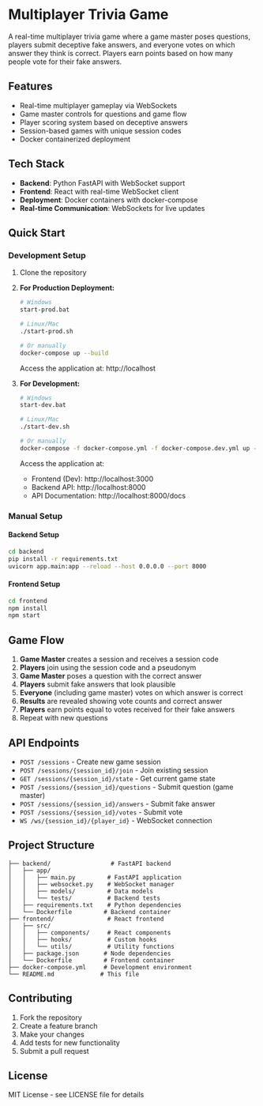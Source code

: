 # Multiplayer Trivia Game

A real-time multiplayer trivia game where a game master poses questions, players submit deceptive fake answers, and everyone votes on which answer they think is correct. Players earn points based on how many people vote for their fake answers.

## Features

- Real-time multiplayer gameplay via WebSockets
- Game master controls for questions and game flow
- Player scoring system based on deceptive answers
- Session-based games with unique session codes
- Docker containerized deployment

## Tech Stack

- **Backend**: Python FastAPI with WebSocket support
- **Frontend**: React with real-time WebSocket client
- **Deployment**: Docker containers with docker-compose
- **Real-time Communication**: WebSockets for live updates

## Quick Start

### Development Setup

1. Clone the repository
2. **For Production Deployment:**
   ```bash
   # Windows
   start-prod.bat
   
   # Linux/Mac
   ./start-prod.sh
   
   # Or manually
   docker-compose up --build
   ```
   Access the application at: http://localhost

3. **For Development:**
   ```bash
   # Windows
   start-dev.bat
   
   # Linux/Mac  
   ./start-dev.sh
   
   # Or manually
   docker-compose -f docker-compose.yml -f docker-compose.dev.yml up --build
   ```
   Access the application at:
   - Frontend (Dev): http://localhost:3000
   - Backend API: http://localhost:8000
   - API Documentation: http://localhost:8000/docs

### Manual Setup

#### Backend Setup
```bash
cd backend
pip install -r requirements.txt
uvicorn app.main:app --reload --host 0.0.0.0 --port 8000
```

#### Frontend Setup
```bash
cd frontend
npm install
npm start
```

## Game Flow

1. **Game Master** creates a session and receives a session code
2. **Players** join using the session code and a pseudonym
3. **Game Master** poses a question with the correct answer
4. **Players** submit fake answers that look plausible
5. **Everyone** (including game master) votes on which answer is correct
6. **Results** are revealed showing vote counts and correct answer
7. **Players** earn points equal to votes received for their fake answers
8. Repeat with new questions

## API Endpoints

- `POST /sessions` - Create new game session
- `POST /sessions/{session_id}/join` - Join existing session
- `GET /sessions/{session_id}/state` - Get current game state
- `POST /sessions/{session_id}/questions` - Submit question (game master)
- `POST /sessions/{session_id}/answers` - Submit fake answer
- `POST /sessions/{session_id}/votes` - Submit vote
- `WS /ws/{session_id}/{player_id}` - WebSocket connection

## Project Structure

```
├── backend/                 # FastAPI backend
│   ├── app/
│   │   ├── main.py         # FastAPI application
│   │   ├── websocket.py    # WebSocket manager
│   │   ├── models/         # Data models
│   │   └── tests/          # Backend tests
│   ├── requirements.txt    # Python dependencies
│   └── Dockerfile         # Backend container
├── frontend/               # React frontend
│   ├── src/
│   │   ├── components/     # React components
│   │   ├── hooks/          # Custom hooks
│   │   └── utils/          # Utility functions
│   ├── package.json       # Node dependencies
│   └── Dockerfile         # Frontend container
├── docker-compose.yml     # Development environment
└── README.md             # This file
```

## Contributing

1. Fork the repository
2. Create a feature branch
3. Make your changes
4. Add tests for new functionality
5. Submit a pull request

## License

MIT License - see LICENSE file for details